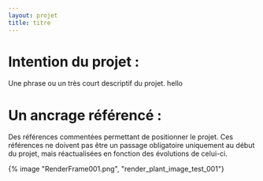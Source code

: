 ```yaml
---
layout: projet
title: titre
---
```


# Intention du projet :
Une phrase ou un très court descriptif du projet.
hello

# Un ancrage référencé :
Des références commentées permettant de positionner le projet.
Ces références ne doivent pas être un passage obligatoire uniquement au
début du projet, mais réactualisées en fonction des évolutions de celui-ci.

{% image "RenderFrame001.png", "render_plant_image_test_001"}
